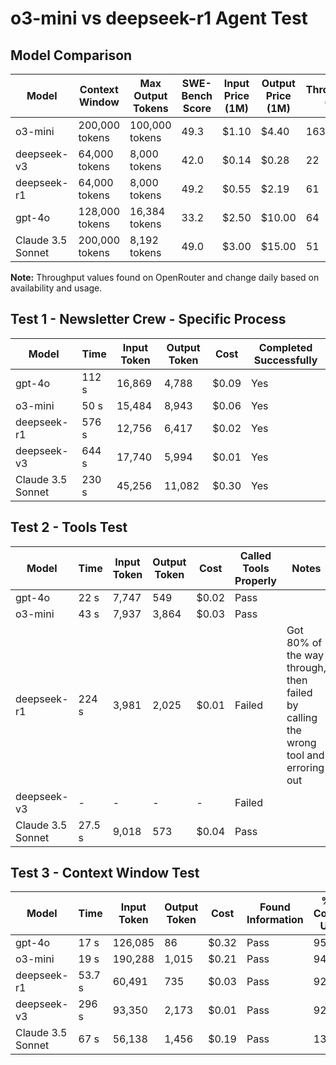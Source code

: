 # o3-mini vs deepseek-r1 Agent Test

## Model Comparison

| Model            | Context Window | Max Output Tokens | SWE-Bench Score | Input Price (1M) | Output Price (1M) | Throughput (t/s) |
|------------------|----------------|-------------------|-----------------|------------------|-------------------|------------------|
| o3-mini          | 200,000 tokens | 100,000 tokens    | 49.3            | $1.10            | $4.40             | 1637             |
| deepseek-v3      | 64,000 tokens  | 8,000 tokens      | 42.0            | $0.14            | $0.28             | 22               |
| deepseek-r1      | 64,000 tokens  | 8,000 tokens      | 49.2            | $0.55            | $2.19             | 61               |
| gpt-4o           | 128,000 tokens | 16,384 tokens     | 33.2            | $2.50            | $10.00            | 64               |
| Claude 3.5 Sonnet| 200,000 tokens | 8,192 tokens      | 49.0            | $3.00            | $15.00            | 51               |

**Note:** Throughput values found on OpenRouter and change daily based on availability and usage.

## Test 1 - Newsletter Crew - Specific Process

| Model             | Time  | Input Token | Output Token | Cost  | Completed Successfully |
|-------------------|-------|-------------|--------------|-------|------------------------|
| gpt-4o            | 112 s | 16,869      | 4,788        | $0.09 | Yes                    |
| o3-mini           | 50 s  | 15,484      | 8,943        | $0.06 | Yes                    |
| deepseek-r1       | 576 s | 12,756      | 6,417        | $0.02 | Yes                    |
| deepseek-v3       | 644 s | 17,740      | 5,994        | $0.01 | Yes                    |
| Claude 3.5 Sonnet | 230 s | 45,256      | 11,082       | $0.30 | Yes                    |

## Test 2 - Tools Test

| Model             | Time  | Input Token | Output Token | Cost  | Called Tools Properly | Notes                                                                                |
|-------------------|-------|-------------|--------------|-------|-----------------------|--------------------------------------------------------------------------------------|
| gpt-4o            | 22 s  | 7,747       | 549          | $0.02 | Pass                  |                                                                                      |
| o3-mini           | 43 s  | 7,937       | 3,864        | $0.03 | Pass                  |                                                                                      |
| deepseek-r1       | 224 s | 3,981       | 2,025        | $0.01 | Failed                | Got 80% of the way through, then failed by calling the wrong tool and erroring out   |
| deepseek-v3       |  -    |      -      |      -       |  -    | Failed                |                                                                                      |
| Claude 3.5 Sonnet | 27.5 s| 9,018       | 573          | $0.04 | Pass                  |                                                                                      |

## Test 3 - Context Window Test

| Model             | Time  | Input Token | Output Token | Cost   | Found Information | % of Context Used |
|-------------------|-------|-------------|--------------|--------|-------------------|-------------------|
| gpt-4o            | 17 s  | 126,085     | 86           | $0.32  | Pass              | 95.31%            |
| o3-mini           | 19 s  | 190,288     | 1,015        | $0.21  | Pass              | 94.71%            |
| deepseek-r1       | 53.7 s| 60,491      | 735          | $0.03  | Pass              | 92.19%            |
| deepseek-v3       | 296 s | 93,350      | 2,173        | $0.01  | Pass              | 92.19%            |
| Claude 3.5 Sonnet | 67 s  | 56,138      | 1,456        | $0.19  | Pass              | 13%               |

